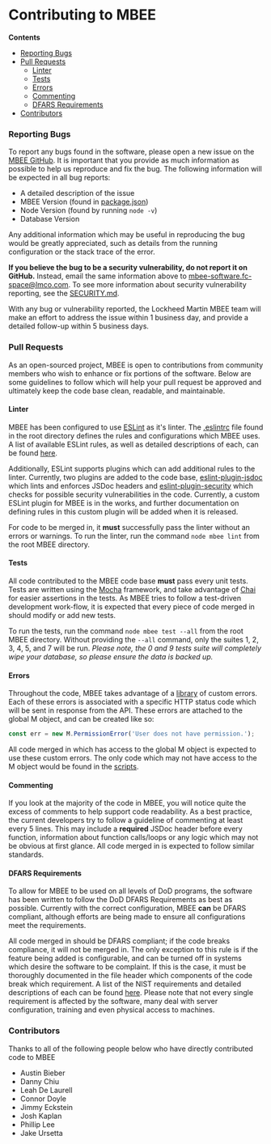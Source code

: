 # Contributing to MBEE

**Contents**
- [Reporting Bugs](#reporting-bugs)
- [Pull Requests](#pull-requests)
  - [Linter](#linter)
  - [Tests](#tests)
  - [Errors](#errors)
  - [Commenting](#commenting)
  - [DFARS Requirements](#dfars-requirements)
- [Contributors](#contributors)

### Reporting Bugs
To report any bugs found in the software, please open a new issue on the 
[MBEE GitHub](https://github.com/lmco/mbee/issues/new). It is important that you
provide as much information as possible to help us reproduce and fix the bug.
The following information will be expected in all bug reports:

- A detailed description of the issue
- MBEE Version (found in [package.json](./package.json))
- Node Version (found by running `node -v`)
- Database Version

Any additional information which may be useful in reproducing the bug would be
greatly appreciated, such as details from the running configuration or the stack
trace of the error.

**If you believe the bug to be a security vulnerability, do not report it on
GitHub.** Instead, email the same information above to
[mbee-software.fc-space@lmco.com](mailto:mbee-software.fc-space@lmco.com). To
see more information about security vulnerability reporting, see the 
[SECURITY.md](./SECURITY.md).

With any bug or vulnerability reported, the Lockheed Martin MBEE team will make
an effort to address the issue within 1 business day, and provide a detailed
follow-up within 5 business days.

### Pull Requests
As an open-sourced project, MBEE is open to contributions from community members
who wish to enhance or fix portions of the software. Below are some guidelines
to follow which will help your pull request be approved and ultimately keep the
code base clean, readable, and maintainable.

#### Linter
MBEE has been configured to use [ESLint](https://github.com/eslint/eslint) as
it's linter. The [.eslintrc](./.eslintrc) file found in the root directory
defines the rules and configurations which MBEE uses. A list of available ESLint
rules, as well as detailed descriptions of each, can be found
[here](https://eslint.org/docs/rules/).

Additionally, ESLint supports plugins which can add additional rules to the
linter. Currently, two plugins are added to the code base, 
[eslint-plugin-jsdoc](https://github.com/gajus/eslint-plugin-jsdoc) which lints
and enforces JSDoc headers and 
[eslint-plugin-security](https://github.com/nodesecurity/eslint-plugin-security)
which checks for possible security vulnerabilities in the code. Currently, a
custom ESLint plugin for MBEE is in the works, and further documentation on
defining rules in this custom plugin will be added when it is released.

For code to be merged in, it **must** successfully pass the linter without an
errors or warnings. To run the linter, run the command `node mbee lint` from the
root MBEE directory.

#### Tests
All code contributed to the MBEE code base **must** pass every unit tests. Tests
are written using the [Mocha](https://mochajs.org/) framework, and take 
advantage of [Chai](https://www.chaijs.com/) for easier assertions in the tests.
As MBEE tries to follow a test-driven development work-flow, it is expected that
every piece of code merged in should modify or add new tests.

To run the tests, run the command `node mbee test --all` from the root MBEE
directory. Without providing the `--all` command, only the suites 1, 2, 3, 4,
5, and 7 will be run. *Please note, the 0 and 9 tests suite will completely wipe
your database, so please ensure the data is backed up.*

#### Errors
Throughout the code, MBEE takes advantage of a [library](./app/lib/errors.js) of
custom errors. Each of these errors is associated with a specific HTTP status
code which will be sent in response from the API. These errors are attached to
the global M object, and can be created like so:

```javascript
const err = new M.PermissionError('User does not have permission.');
```

All code merged in which has access to the global M object is expected to use
these custom errors. The only code which may not have access to the M object
would be found in the [scripts](./scripts).

#### Commenting
If you look at the majority of the code in MBEE, you will notice quite the
excess of comments to help support code readability. As a best practice, the
current developers try to follow a guideline of commenting at least every 5
lines. This may include a **required** JSDoc header before every function,
information about function calls/loops or any logic which may not be obvious at
first glance. All code merged in is expected to follow similar standards.

#### DFARS Requirements
To allow for MBEE to be used on all levels of DoD programs, the software has
been written to follow the DoD DFARS Requirements as best as possible. Currently
with the correct configuration, MBEE **can** be DFARS compliant, although
efforts are being made to ensure all configurations meet the requirements.

All code merged in should be DFARS compliant; if the code breaks compliance, it
will not be merged in. The only exception to this rule is if the feature being
added is configurable, and can be turned off in systems which desire the
software to be complaint. If this is the case, it must be thoroughly documented
in the file header which components of the code break which requirement. A list
of the NIST requirements and detailed descriptions of each can be found
[here](https://nvlpubs.nist.gov/nistpubs/hb/2017/NIST.HB.162.pdf). Please note
that not every single requirement is affected by the software, many deal with
server configuration, training and even physical access to machines.


### Contributors
Thanks to all of the following people below who have directly contributed code
to MBEE

- Austin Bieber
- Danny Chiu
- Leah De Laurell
- Connor Doyle
- Jimmy Eckstein
- Josh Kaplan
- Phillip Lee
- Jake Ursetta
